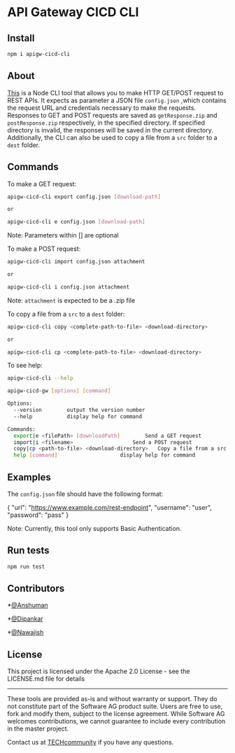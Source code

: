 # API Gateway CICD CLI

## Install

```sh
npm i apigw-cicd-cli
```

## About
[This](https://www.npmjs.com/package/apigw-cicd-cli) is a Node CLI tool that allows you to make HTTP GET/POST request to REST APIs. It expects as parameter a JSON file `config.json` ,which contains the request URL and credentials necessary to make the requests. Responses to GET and POST requests are saved as `getResponse.zip` and `postResponse.zip` respectively, in the specified directory. If specified directory is invalid, the responses will be saved in the current directory. Additionally, the CLI can also be used to copy a file from a `src` folder to a `dest` folder. 

## Commands

To make a GET request:
```sh
apigw-cicd-cli export config.json [download-path]

or

apigw-cicd-cli e config.json [download-path]
```
Note: Parameters within [] are optional

To make a POST request:
```sh
apigw-cicd-cli import config.json attachment

or

apigw-cicd-cli i config.json attachment
```
Note: `attachment` is expected to be a .zip file

To copy a file from a `src` to a `dest` folder:
```sh
apigw-cicd-cli copy <complete-path-to-file> <download-directory>

or

apigw-cicd-cli cp <complete-path-to-file> <download-directory>
```

To see help:
```sh
apigw-cicd-cli --help
```

```sh
apigw-cicd-gw [options] [command]

Options:
  --version        output the version number
  --help           display help for command

Commands:
  export|e <filePath> [downloadPath]  		Send a GET request
  import|i <filename>  			      	Send a POST request
  copy|cp <path-to-file> <download-directory> 	Copy a file from a src folder to a dest folder
  help [command]       				display help for command
```

## Examples

The `config.json` file should have the following format:

{
	"url": "https://www.example.com/rest-endpoint",
	"username": "user",
	"password": "pass"
}

Note: Currently, this tool only supports Basic Authentication.

## Run tests

```sh
npm run test
```

## Contributors

*[@Anshuman](https://github.com/anshu96788) 

*[@Dipankar](https://github.com/DipankarDDUT) 

*[@Nawajish](https://github.com/Nawajish) 

## License

This project is licensed under the Apache 2.0 License - see the LICENSE.md file for details
______________________
These tools are provided as-is and without warranty or support. They do not constitute part of the Software AG product suite. Users are free to use, fork and modify them, subject to the license agreement. While Software AG welcomes contributions, we cannot guarantee to include every contribution in the master project.

Contact us at [TECHcommunity](mailto:technologycommunity@softwareag.com?subject=Github/SoftwareAG) if you have any questions.



